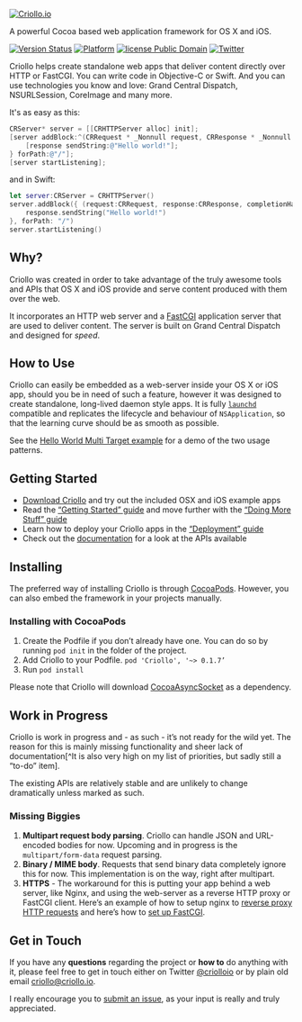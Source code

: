 
[![Criollo.io](https://criollo.io/res/doc/images/idea.svg)](https://criollo.io)

A powerful Cocoa based web application framework for OS X and iOS.

[![Version Status](https://img.shields.io/cocoapods/v/Criollo.svg?style=flat)](http://cocoadocs.org/docsets/Criollo)  [![Platform](http://img.shields.io/cocoapods/p/Criollo.svg?style=flat)](http://cocoapods.org/?q=Criollo) [![license Public Domain](https://img.shields.io/badge/license-Public%20Domain-orange.svg?style=flat)](https://en.wikipedia.org/wiki/Public_domain) [![Twitter](https://img.shields.io/badge/twitter-@Criolloio-orange.svg?style=flat)](http://twitter.com/Criolloio)

Criollo helps create standalone web apps that deliver content directly over HTTP or FastCGI. You can write code in Objective-C or Swift. And you can use technologies you know and love: Grand Central Dispatch, NSURLSession, CoreImage and many more. 

It's as easy as this:

```objective-c
CRServer* server = [[CRHTTPServer alloc] init];
[server addBlock:^(CRRequest * _Nonnull request, CRResponse * _Nonnull response, CRRouteCompletionBlock  _Nonnull completionHandler) {
    [response sendString:@"Hello world!"];
} forPath:@"/"];
[server startListening];
```

and in Swift:

```swift
let server:CRServer = CRHTTPServer()
server.addBlock({ (request:CRRequest, response:CRResponse, completionHandler:CRRouteCompletionBlock) -> Void in
	response.sendString("Hello world!")
}, forPath: "/")
server.startListening()
```

## Why?

Criollo was created in order to take advantage of the truly awesome tools and APIs that OS X and iOS provide and serve content produced with them over the web. 

It incorporates an HTTP web server and a [FastCGI](http://fastcgi.com) application server that are used to deliver content. The server is built on Grand Central Dispatch and designed for *speed*.

## How to Use

Criollo can easily be embedded as a web-server inside your OS X or iOS app, should you be in need of such a feature, however it was designed to create standalone, long-lived daemon style apps. It is fully [`launchd`](http://launchd.info/) compatible and replicates the lifecycle and behaviour of `NSApplication`, so that the learning curve should be as smooth as possible. 

See the [Hello World Multi Target example](https://github.com/thecatalinstan/Criollo/tree/master/Examples/HelloWorld-MultiTarget) for a demo of the two usage patterns.

## Getting Started

- [Download Criollo](https://github.com/thecatalinstan/Criollo/archive/master.zip) and try out the included OSX and iOS example apps
- Read the [“Getting Started” guide](https://github.com/thecatalinstan/Criollo/wiki/Getting-Started) and move further with the [“Doing More Stuff” guide](https://github.com/thecatalinstan/Criollo/wiki/Doing-More-Stuff)
- Learn how to deploy your Criollo apps in the [“Deployment” guide](https://guthub.com/thecatalinstan/Criollo/wiki/Deployment)
- Check out the [documentation](http://cocoadocs.org/docsets/Criollo/) for a look at the APIs available

## Installing

The preferred way of installing Criollo is through [CocoaPods](http://cocoapods.org). However, you can also embed the framework in your projects manually.

### Installing with CocoaPods

1. Create the Podfile if you don’t already have one. You can do so by running `pod init` in the folder of the project.
2. Add Criollo to your Podfile. `pod 'Criollo', '~> 0.1.7’`
3. Run `pod install`

Please note that Criollo will download [CocoaAsyncSocket](https://github.com/robbiehanson/CocoaAsyncSocket) as a dependency.

## Work in Progress

Criollo is work in progress and - as such - it’s not ready for the wild yet. The reason for this is mainly missing functionality and sheer lack of documentation[^It is also very high on my list of priorities, but sadly still a “to-do” item].

The existing APIs are relatively stable and are unlikely to change dramatically unless marked as such.

### Missing Biggies

1. **Multipart request body parsing**. Criollo can handle JSON and URL-encoded bodies for now. Upcoming and in progress is the `multipart/form-data` request parsing.
2. **Binary / MIME body**. Requests that send binary data completely ignore this for now. This implementation is on the way, right after multipart.
3. **HTTPS** - The workaround for this is putting your app behind a  web server, like Nginx, and using the web-server as a reverse HTTP proxy or FastCGI client. Here’s an example of how to setup nginx to [reverse proxy HTTP requests](https://www.nginx.com/resources/wiki/start/topics/examples/reverseproxycachingexample/) and here’s how to [set up FastCGI](https://www.nginx.com/resources/wiki/start/topics/examples/fastcgiexample/#connecting-nginx-to-the-running-fastcgi-process).

## Get in Touch

If you have any **questions** regarding the project or **how to** do anything with it, please feel free to get in touch either on Twitter [@criolloio](https://twitter.com/criolloio) or by plain old email [criollo@criollo.io](mailto:criollo@criollo.io).

I really encourage you to [submit an issue](https://github.com/thecatalinstan/Criollo/issues/new), as your input is really and truly appreciated.
